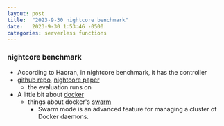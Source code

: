 ```yaml
---
layout: post
title:  "2023-9-30 nightcore benchmark"
date:   2023-9-30 1:53:46 -0500
categories: serverless functions
---
```

### nightcore benchmark
- According to Haoran, in nightcore benchmark, it has the controller
- [github repo](https://github.com/ut-osa/nightcore-benchmarks/tree/master), [nightcore paper](https://www.cs.utexas.edu/users/witchel/pubs/jia21asplos-nightcore.pdf)
	+ the evaluation runs on
- A little bit about [docker](https://en.wikipedia.org/wiki/Docker_(software))
	+ things about docker's [swarm](https://docs.docker.com/engine/swarm/)
		* Swarm mode is an advanced feature for managing a cluster of Docker daemons.


